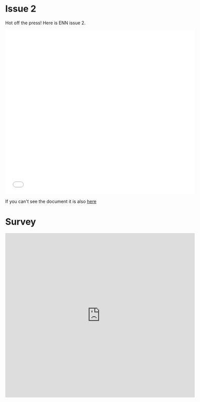 

# Issue 2
Hot off the press! Here is ENN issue 2.

<embed src="ENN.pdf" type="application/pdf" width="600" height="520" />

If you can't see the document it is also <a href="https://drive.google.com/file/d/1TcyDRv1rwAKn_SyXNB8cUdxWWnkSgV8e/view?usp=sharing">here</a>

# Survey

<iframe src="https://docs.google.com/forms/d/e/1FAIpQLSchzoiu6SB7r5tNB9KViixzlvoRIx_k5b5xXat3auZc9ecuGg/viewform?embedded=true" width="600" height="520" frameborder="0" marginheight="0" marginwidth="0">Loading...</iframe>











